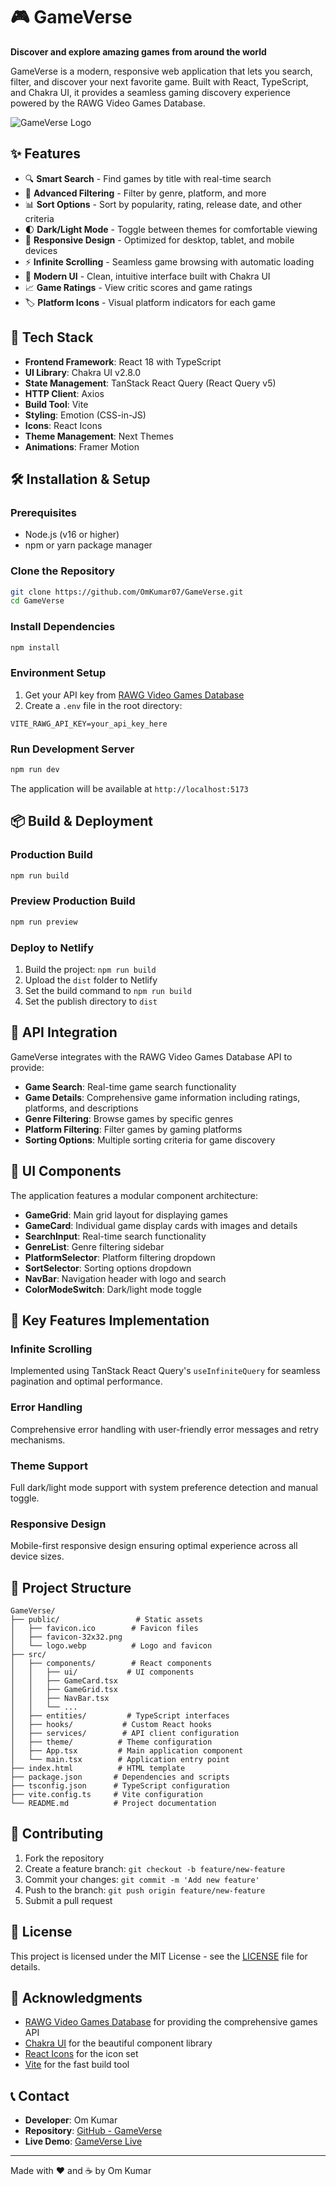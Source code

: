# 🎮 GameVerse

**Discover and explore amazing games from around the world**

GameVerse is a modern, responsive web application that lets you search, filter, and discover your next favorite game. Built with React, TypeScript, and Chakra UI, it provides a seamless gaming discovery experience powered by the RAWG Video Games Database.

![GameVerse Logo](./public/logo.webp)

## ✨ Features

- 🔍 **Smart Search** - Find games by title with real-time search
- 🎯 **Advanced Filtering** - Filter by genre, platform, and more
- 📊 **Sort Options** - Sort by popularity, rating, release date, and other criteria
- 🌓 **Dark/Light Mode** - Toggle between themes for comfortable viewing
- 📱 **Responsive Design** - Optimized for desktop, tablet, and mobile devices
- ⚡ **Infinite Scrolling** - Seamless game browsing with automatic loading
- 🎨 **Modern UI** - Clean, intuitive interface built with Chakra UI
- 📈 **Game Ratings** - View critic scores and game ratings
- 🏷️ **Platform Icons** - Visual platform indicators for each game

## 🚀 Tech Stack

- **Frontend Framework**: React 18 with TypeScript
- **UI Library**: Chakra UI v2.8.0
- **State Management**: TanStack React Query (React Query v5)
- **HTTP Client**: Axios
- **Build Tool**: Vite
- **Styling**: Emotion (CSS-in-JS)
- **Icons**: React Icons
- **Theme Management**: Next Themes
- **Animations**: Framer Motion

## 🛠️ Installation & Setup

### Prerequisites

- Node.js (v16 or higher)
- npm or yarn package manager

### Clone the Repository

```bash
git clone https://github.com/OmKumar07/GameVerse.git
cd GameVerse
```

### Install Dependencies

```bash
npm install
```

### Environment Setup

1. Get your API key from [RAWG Video Games Database](https://rawg.io/apidocs)
2. Create a `.env` file in the root directory:

```env
VITE_RAWG_API_KEY=your_api_key_here
```

### Run Development Server

```bash
npm run dev
```

The application will be available at `http://localhost:5173`

## 📦 Build & Deployment

### Production Build

```bash
npm run build
```

### Preview Production Build

```bash
npm run preview
```

### Deploy to Netlify

1. Build the project: `npm run build`
2. Upload the `dist` folder to Netlify
3. Set the build command to `npm run build`
4. Set the publish directory to `dist`

## 🎯 API Integration

GameVerse integrates with the RAWG Video Games Database API to provide:

- **Game Search**: Real-time game search functionality
- **Game Details**: Comprehensive game information including ratings, platforms, and descriptions
- **Genre Filtering**: Browse games by specific genres
- **Platform Filtering**: Filter games by gaming platforms
- **Sorting Options**: Multiple sorting criteria for game discovery

## 🎨 UI Components

The application features a modular component architecture:

- **GameGrid**: Main grid layout for displaying games
- **GameCard**: Individual game display cards with images and details
- **SearchInput**: Real-time search functionality
- **GenreList**: Genre filtering sidebar
- **PlatformSelector**: Platform filtering dropdown
- **SortSelector**: Sorting options dropdown
- **NavBar**: Navigation header with logo and search
- **ColorModeSwitch**: Dark/light mode toggle

## 🔧 Key Features Implementation

### Infinite Scrolling

Implemented using TanStack React Query's `useInfiniteQuery` for seamless pagination and optimal performance.

### Error Handling

Comprehensive error handling with user-friendly error messages and retry mechanisms.

### Theme Support

Full dark/light mode support with system preference detection and manual toggle.

### Responsive Design

Mobile-first responsive design ensuring optimal experience across all device sizes.

## 📁 Project Structure

```
GameVerse/
├── public/                 # Static assets
│   ├── favicon.ico        # Favicon files
│   ├── favicon-32x32.png
│   └── logo.webp          # Logo and favicon
├── src/
│   ├── components/        # React components
│   │   ├── ui/           # UI components
│   │   ├── GameCard.tsx
│   │   ├── GameGrid.tsx
│   │   ├── NavBar.tsx
│   │   └── ...
│   ├── entities/         # TypeScript interfaces
│   ├── hooks/           # Custom React hooks
│   ├── services/        # API client configuration
│   ├── theme/          # Theme configuration
│   ├── App.tsx         # Main application component
│   └── main.tsx        # Application entry point
├── index.html          # HTML template
├── package.json       # Dependencies and scripts
├── tsconfig.json      # TypeScript configuration
├── vite.config.ts     # Vite configuration
└── README.md          # Project documentation
```

## 🤝 Contributing

1. Fork the repository
2. Create a feature branch: `git checkout -b feature/new-feature`
3. Commit your changes: `git commit -m 'Add new feature'`
4. Push to the branch: `git push origin feature/new-feature`
5. Submit a pull request

## 📄 License

This project is licensed under the MIT License - see the [LICENSE](LICENSE) file for details.

## 🙏 Acknowledgments

- [RAWG Video Games Database](https://rawg.io/) for providing the comprehensive games API
- [Chakra UI](https://chakra-ui.com/) for the beautiful component library
- [React Icons](https://react-icons.github.io/react-icons/) for the icon set
- [Vite](https://vitejs.dev/) for the fast build tool

## 📞 Contact

- **Developer**: Om Kumar
- **Repository**: [GitHub - GameVerse](https://github.com/OmKumar07/GameVerse)
- **Live Demo**: [GameVerse Live](https://game-verse7.netlify.app/)

---

Made with ❤️ and ☕ by Om Kumar
